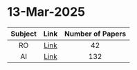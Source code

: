 # 13-Mar-2025

| Subject | Link | Number of Papers |
|:-----:|:----:|:----------------:|
| RO | [Link](https://github.com/KJaebye/EmbodiedAI-Robotics-arXiv-Daily-Reporter/tree/main/13-Mar-2025/RO) | 42 |
| AI | [Link](https://github.com/KJaebye/EmbodiedAI-Robotics-arXiv-Daily-Reporter/tree/main/13-Mar-2025/AI) | 132 |

